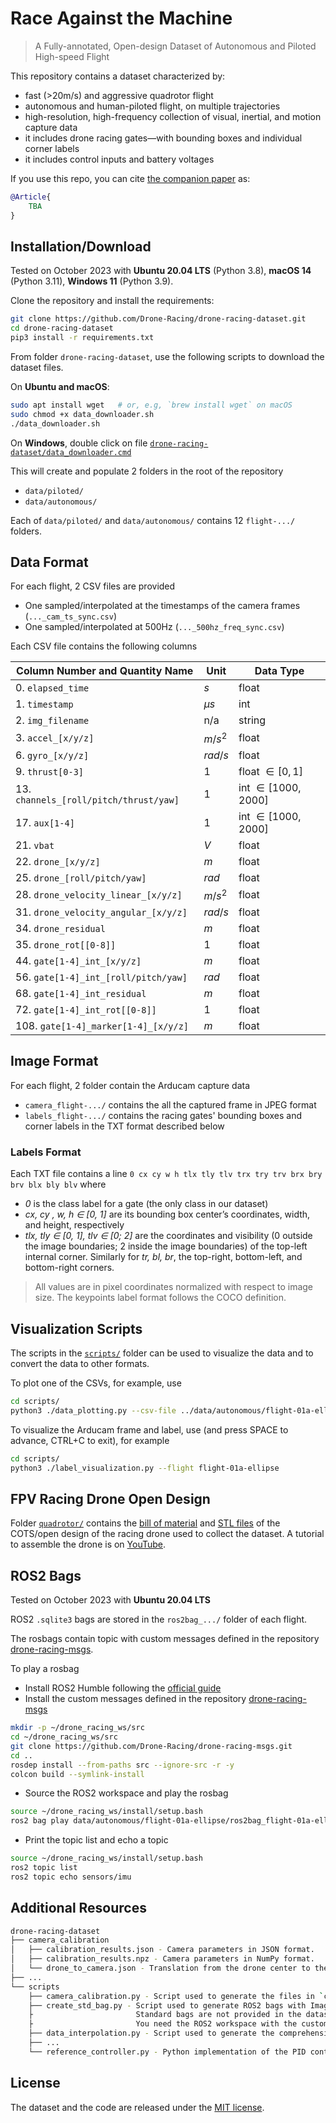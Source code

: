 # Race Against the Machine

> A Fully-annotated, Open-design Dataset of Autonomous and Piloted High-speed Flight

This repository contains a dataset characterized by:

- fast (>20m/s) and aggressive quadrotor flight
- autonomous and human-piloted flight, on multiple trajectories
- high-resolution, high-frequency collection of visual, inertial, and motion capture data
- it includes drone racing gates—with bounding boxes and individual corner labels
- it includes control inputs and battery voltages

If you use this repo, you can cite [the companion paper](https://arxiv.org/abs/) as:

```bibtex
@Article{
    TBA
}
```

## Installation/Download

Tested on October 2023 with **Ubuntu 20.04 LTS** (Python 3.8), **macOS 14** (Python 3.11), **Windows 11** (Python 3.9).

Clone the repository and install the requirements:

```sh
git clone https://github.com/Drone-Racing/drone-racing-dataset.git
cd drone-racing-dataset
pip3 install -r requirements.txt
```

From folder `drone-racing-dataset`, use the following scripts to download the dataset files.

On **Ubuntu and macOS**:

```sh
sudo apt install wget   # or, e.g, `brew install wget` on macOS
sudo chmod +x data_downloader.sh
./data_downloader.sh
```

On **Windows**, double click on file [`drone-racing-dataset/data_downloader.cmd`](/data_downloader.cmd)

This will create and populate 2 folders in the root of the repository

- `data/piloted/`
- `data/autonomous/`

Each of `data/piloted/` and `data/autonomous/` contains 12 `flight-.../` folders.

## Data Format

For each flight, 2 CSV files are provided

- One sampled/interpolated at the timestamps of the camera frames (`..._cam_ts_sync.csv`)
- One sampled/interpolated at 500Hz (`..._500hz_freq_sync.csv`)

Each CSV file contains the following columns

| Column Number and Quantity Name | Unit | Data Type |
| --- | --- | --- |
| 0. `elapsed_time` | $s$ | float |
| 1. `timestamp` | $\mu s$ | int |
| 2. `img_filename` | n/a | string |
| 3. `accel_[x/y/z]` | $m/s^2$ | float |
| 6. `gyro_[x/y/z]` | $rad/s$ | float |
| 9. `thrust[0-3]` | $1$ | float $\in [0,1]$ |
| 13. `channels_[roll/pitch/thrust/yaw]` | $1$ | int $\in [1000,2000]$ |
| 17. `aux[1-4]` | $1$ | int $\in [1000,2000]$ |
| 21. `vbat` | $V$ | float |
| 22. `drone_[x/y/z]` | $m$ | float |
| 25. `drone_[roll/pitch/yaw]` | $rad$ | float |
| 28. `drone_velocity_linear_[x/y/z]` | $m/s^2$ | float |
| 31. `drone_velocity_angular_[x/y/z]` | $rad/s$ | float |
| 34. `drone_residual` | $m$ | float |
| 35. `drone_rot[[0-8]]` | $1$ | float |
| 44. `gate[1-4]_int_[x/y/z]` | $m$ | float |
| 56. `gate[1-4]_int_[roll/pitch/yaw]` | $rad$ | float |
| 68. `gate[1-4]_int_residual` | $m$ | float |
| 72. `gate[1-4]_int_rot[[0-8]]` | $1$ | float |
| 108. `gate[1-4]_marker[1-4]_[x/y/z]` | $m$ | float |

## Image Format

For each flight, 2 folder contain the Arducam capture data

- `camera_flight-.../` contains the all the captured frame in JPEG format
- `labels_flight-.../` contains the racing gates' bounding boxes and corner labels in the TXT format described below

### Labels Format

Each TXT file contains a line `0 cx cy w h tlx tly tlv trx try trv brx bry brv blx bly blv` where

- *0* is the class label for a gate (the only class in our dataset)
- *cx, cy , w, h ∈ [0, 1]* are its bounding box center’s coordinates, width, and height, respectively
- *tlx, tly ∈ [0, 1], tlv ∈ [0; 2]* are the coordinates and visibility (0 outside the image boundaries; 2 inside the image boundaries) of the top-left internal corner. Similarly for *tr, bl, br*, the top-right, bottom-left, and bottom-right corners.

> All values are in pixel coordinates normalized with respect to image size. The keypoints label format follows the COCO definition.

## Visualization Scripts

The scripts in the [`scripts/`](/scripts/) folder can be used to visualize the data and to convert the data to other formats.

To plot one of the CSVs, for example, use

```sh
cd scripts/
python3 ./data_plotting.py --csv-file ../data/autonomous/flight-01a-ellipse/flight-01a-ellipse_cam_ts_sync.csv
```

To visualize the Arducam frame and label, use (and press SPACE to advance, CTRL+C to exit), for example

```sh
cd scripts/
python3 ./label_visualization.py --flight flight-01a-ellipse
```

## FPV Racing Drone Open Design

Folder [`quadrotor/`](/quadrotor/) contains the [bill of material](/quadrotor/bom.md) and [STL files](/quadrotor/3d_print/) of the COTS/open design of the racing drone used to collect the dataset.
A tutorial to assemble the drone is on [YouTube](https://youtu.be/xvOS7IEFxlU).

## ROS2 Bags

Tested on October 2023 with **Ubuntu 20.04 LTS**

ROS2 `.sqlite3` bags are stored in the `ros2bag_.../` folder of each flight.

The rosbags contain topic with custom messages defined in the repository [drone-racing-msgs](https://github.com/Drone-Racing/drone-racing-msgs).

To play a rosbag

- Install ROS2 Humble following the [official guide](https://docs.ros.org/en/humble/Installation.html)
- Install the custom messages defined in the repository [drone-racing-msgs](https://github.com/Drone-Racing/drone-racing-msgs)

```sh
mkdir -p ~/drone_racing_ws/src
cd ~/drone_racing_ws/src
git clone https://github.com/Drone-Racing/drone-racing-msgs.git
cd ..
rosdep install --from-paths src --ignore-src -r -y
colcon build --symlink-install
```

- Source the ROS2 workspace and play the rosbag

```sh
source ~/drone_racing_ws/install/setup.bash
ros2 bag play data/autonomous/flight-01a-ellipse/ros2bag_flight-01a-ellipse
```

- Print the topic list and echo a topic

```sh
source ~/drone_racing_ws/install/setup.bash
ros2 topic list
ros2 topic echo sensors/imu
```

## Additional Resources

```sh
drone-racing-dataset
├── camera_calibration
│   ├── calibration_results.json - Camera parameters in JSON format.
│   ├── calibration_results.npz - Camera parameters in NumPy format.
│   └── drone_to_camera.json - Translation from the drone center to the camera in JSON format.
├── ...
└── scripts
    ├── camera_calibration.py - Script used to generate the files in `camera_calibration/`.
    ├── create_std_bag.py - Script used to generate ROS2 bags with Image, Imu, and PoseStamped messages. 
    ├                       Standard bags are not provided in the dataset as they weight 10th of GBs for each flight.
    ├                       You need the ROS2 workspace with the custom messages installed (see ROS2 bags play).
    ├── data_interpolation.py - Script used to generate the comprehensive CSV files interpolated at the chosen frequency.
    ├── ...
    └── reference_controller.py - Python implementation of the PID controller used for the autonomous flights.
```

## License

The dataset and the code are released under the [MIT license](LICENSE).
